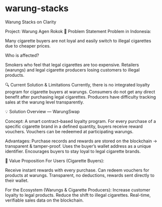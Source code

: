 # warung-stacks
Warung Stacks on Clarity

Project: Warung Agen Rokok
🎯 Problem Statement
Problem in Indonesia:

Many cigarette buyers are not loyal and easily switch to illegal cigarettes due to cheaper prices.

Who is affected?

Smokers who feel that legal cigarettes are too expensive.
Retailers (warungs) and legal cigarette producers losing customers to illegal products.

🔍 Current Solution & Limitations
Currently, there is no integrated loyalty program for cigarette buyers at warungs.
Consumers do not get any direct benefit after purchasing legal cigarettes.
Producers have difficulty tracking sales at the warung level transparently.

💡 Solution Overview — WarungSwap

Concept:
A smart contract–based loyalty program.
For every purchase of a specific cigarette brand in a defined quantity, buyers receive reward vouchers.
Vouchers can be redeemed at participating warungs.

Advantages:
Purchase records and rewards are stored on the blockchain → transparent & tamper-proof.
Uses the buyer’s wallet address as a unique identifier.
Encourages buyers to stay loyal to legal cigarette brands.

🌟 Value Proposition
For Users (Cigarette Buyers):

Receive instant rewards with every purchase.
Can redeem vouchers for products at warungs.
Transparent, no deductions, rewards sent directly to their wallet.

For the Ecosystem (Warungs & Cigarette Producers):
Increase customer loyalty to legal products.
Reduce the shift to illegal cigarettes.
Real-time, verifiable sales data on the blockchain.

